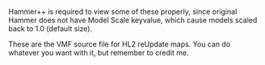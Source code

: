 Hammer++ is required to view some of these properly, since original Hammer does not have Model Scale keyvalue, which cause models scaled back to 1.0 (default size).

These are the VMF source file for HL2 reUpdate maps. You can do whatever you want with it, but remember to credit me.
